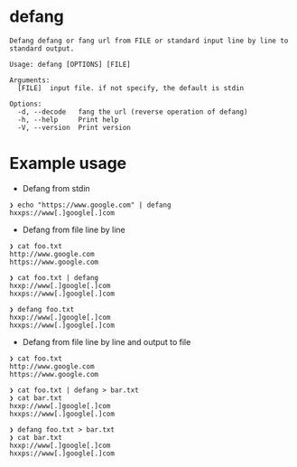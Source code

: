 # defang
```
Defang defang or fang url from FILE or standard input line by line to standard output.

Usage: defang [OPTIONS] [FILE]

Arguments:
  [FILE]  input file. if not specify, the default is stdin

Options:
  -d, --decode   fang the url (reverse operation of defang)
  -h, --help     Print help
  -V, --version  Print version
```

# Example usage

- Defang from stdin
```
❯ echo "https://www.google.com" | defang
hxxps://www[.]google[.]com
```

- Defang from file line by line
```
❯ cat foo.txt
http://www.google.com
https://www.google.com

❯ cat foo.txt | defang
hxxp://www[.]google[.]com
hxxps://www[.]google[.]com

❯ defang foo.txt
hxxp://www[.]google[.]com
hxxps://www[.]google[.]com
```

- Defang from file line by line and output to file
```
❯ cat foo.txt
http://www.google.com
https://www.google.com

❯ cat foo.txt | defang > bar.txt
❯ cat bar.txt
hxxp://www[.]google[.]com
hxxps://www[.]google[.]com

❯ defang foo.txt > bar.txt
❯ cat bar.txt
hxxp://www[.]google[.]com
hxxps://www[.]google[.]com
```

